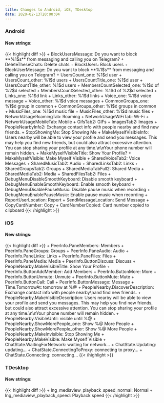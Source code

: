 ```yaml
---
title: Changes to Android, iOS, TDesktop
date: 2020-02-13T20:00:04
---
```

<h3>Android</h3>
<h4>New strings:</h4>
{{< highlight diff >}}
+ BlockUsersMessage: Do you want to block **%1$s** from messaging and calling you on Telegram?
+ DeleteTheseChats: Delete chats
+ BlockUsers: Block users
+ BlockUserMessage: Do you want to block **%1$s** from messaging and calling you on Telegram?
+ UsersCount_one: %1$d user
+ UsersCount_other: %1$d users
+ UsersCountTitle_one: %1$d user
+ UsersCountTitle_other: %1$d users
+ MembersCountSelected_one: %1$d of %2$d selected
+ MembersCountSelected_other: %1$d of %2$d selected
+ Links_one: %1$d link
+ Links_other: %1$d links
+ Voice_one: %1$d voice message
+ Voice_other: %1$d voice messages
+ CommonGroups_one: %1$d group in common
+ CommonGroups_other: %1$d groups in common
+ MusicFiles_one: %1$d music file
+ MusicFiles_other: %1$d music files
+ NetworkUsageRoamingTab: Roaming
+ NetworkUsageWiFiTab: Wi-Fi
+ NetworkUsageMobileTab: Mobile
+ GifsTab2: GIFs
+ ImagesTab2: Images
+ PeopleNearbyInfo2: Exchange contact info with people nearby and find new friends.
+ StopShowingMe: Stop Showing Me
+ MakeMyselfVisibleInfo: Users nearby will be able to view your profile and send you messages. This may help you find new friends, but could also attract excessive attention. You can stop sharing your profile at any time.\n\nYour phone number will remain hidden.
+ MakeMyselfVisibleTitle: Show Your Profile?
+ MakeMyselfVisible: Make Myself Visible
+ SharedVoiceTab2: Voice Messages
+ SharedMusicTab2: Audio
+ SharedLinksTab2: Links
+ SharedGroupsTab2: Groups
+ SharedMediaTabFull2: Shared Media
+ SharedMediaTab2: Media
+ SharedFilesTab2: Files
+ DebugMenuDisableSmoothKeyboard: Disable smooth keyboard
+ DebugMenuEnableSmoothKeyboard: Enable smooth keyboard
+ DebugMenuDisablePauseMusic: Disable pause music when recording
+ DebugMenuEnablePauseMusic: Enable pause music when recording
+ ReportUserLocation: Report
+ SendMessageLocation: Send Message
+ CopyCardNumber: Copy
+ CardNumberCopied: Card number copied to clipboard
{{< /highlight >}}

<h3>iOS</h3>
<h4>New strings:</h4>
{{< highlight diff >}}
+ PeerInfo.PaneMembers: Members
+ PeerInfo.PaneGroups: Groups
+ PeerInfo.PaneAudio: Audio
+ PeerInfo.PaneLinks: Links
+ PeerInfo.PaneFiles: Files
+ PeerInfo.PaneMedia: Media
+ PeerInfo.ButtonDiscuss: Discuss
+ PeopleNearby.MakeVisibleTitle: Show Your Profile
+ PeerInfo.ButtonAddMember: Add Members
+ PeerInfo.ButtonMore: More
+ PeerInfo.ButtonUnmute: Unmute
+ PeerInfo.ButtonMute: Mute
+ PeerInfo.ButtonCall: Call
+ PeerInfo.ButtonMessage: Message
+ Time.TomorrowAt: tomorrow at %@
+ PeopleNearby.DiscoverDescription: Exchange contact info with people nearby\nand find new friends.
+ PeopleNearby.MakeVisibleDescription: Users nearby will be able to view your profile and send you messages. This may help you find new friends, but could also attract excessive attention. You can stop sharing your profile at any time.\n\nYour phone number will remain hidden.
+ PeopleNearby.VisibleUntil: visible until %@
+ PeopleNearby.ShowMorePeople_one: Show %@ More People
+ PeopleNearby.ShowMorePeople_other: Show %@ More People
+ PeopleNearby.MakeInvisible: Stop Showing Me
+ PeopleNearby.MakeVisible: Make Myself Visible
+ ChatState.WaitingForNetwork: waiting for network...
+ ChatState.Updating: updating...
+ ChatState.ConnectingToProxy: connecting to proxy...
+ ChatState.Connecting: connecting...
{{< /highlight >}}

<h3>TDesktop</h3>
<h4>New strings:</h4>
{{< highlight diff >}}
+ lng_mediaview_playback_speed_normal: Normal
+ lng_mediaview_playback_speed: Playback speed
{{< /highlight >}}

